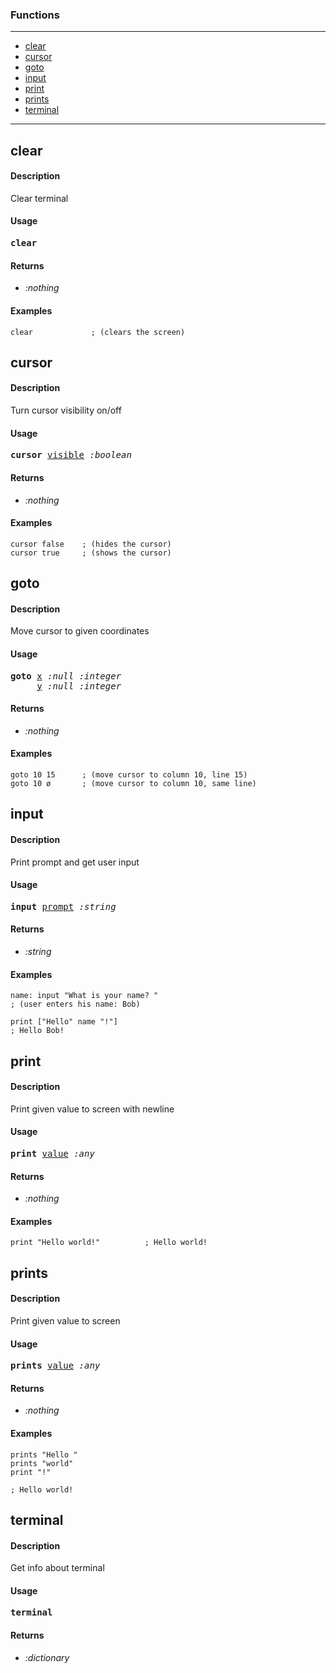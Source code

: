 ### Functions

---

<!--ts-->
   * [clear](#clear)
   * [cursor](#cursor)
   * [goto](#goto)
   * [input](#input)
   * [print](#print)
   * [prints](#prints)
   * [terminal](#terminal)
<!--te-->

---


## clear

#### Description

Clear terminal

#### Usage

<pre>
<b>clear</b> 
</pre>

#### Returns

- *:nothing*

#### Examples

```red
clear             ; (clears the screen)
```

## cursor

#### Description

Turn cursor visibility on/off

#### Usage

<pre>
<b>cursor</b> <ins>visible</ins> <i>:boolean</i>
</pre>

#### Returns

- *:nothing*

#### Examples

```red
cursor false    ; (hides the cursor)
cursor true     ; (shows the cursor)
```

## goto

#### Description

Move cursor to given coordinates

#### Usage

<pre>
<b>goto</b> <ins>x</ins> <i>:null</i> <i>:integer</i>
     <ins>y</ins> <i>:null</i> <i>:integer</i>
</pre>

#### Returns

- *:nothing*

#### Examples

```red
goto 10 15      ; (move cursor to column 10, line 15)
goto 10 ø       ; (move cursor to column 10, same line)
```

## input

#### Description

Print prompt and get user input

#### Usage

<pre>
<b>input</b> <ins>prompt</ins> <i>:string</i>
</pre>

#### Returns

- *:string*

#### Examples

```red
name: input "What is your name? "
; (user enters his name: Bob)

print ["Hello" name "!"]
; Hello Bob!
```

## print

#### Description

Print given value to screen with newline

#### Usage

<pre>
<b>print</b> <ins>value</ins> <i>:any</i>
</pre>

#### Returns

- *:nothing*

#### Examples

```red
print "Hello world!"          ; Hello world!
```

## prints

#### Description

Print given value to screen

#### Usage

<pre>
<b>prints</b> <ins>value</ins> <i>:any</i>
</pre>

#### Returns

- *:nothing*

#### Examples

```red
prints "Hello "
prints "world"
print "!"             

; Hello world!
```

## terminal

#### Description

Get info about terminal

#### Usage

<pre>
<b>terminal</b> 
</pre>

#### Returns

- *:dictionary*
